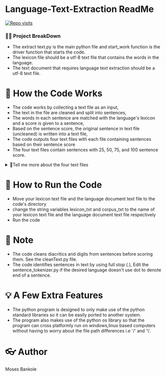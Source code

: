 
# Language-Text-Extraction ReadMe

[![Repo visits](https://github-visit-counter.herokuapp.com/mosesab/Language-Text-Extraction-/visits.svg)](#)

### 👩‍💻 Project BreakDown
* The extract text.py is the main python file and start_work function is the driver function that starts the code.
* The lexicon file should be a utf-8 text file that contains the words in the language.
* The text document that requires language text extraction should be a utf-8 text file.

# 🔦 How the Code Works

* The code works by collecting a text file as an input, 
* The text in the file are cleaned and split into sentences, 
* The words in each sentence are matched with the language's lexicon and a score is given to a sentence,
* Based on the sentence score, the original sentence in text file (uncleaned) is written into a text file,
* The code outputs four text files with each file containing sentences based on their sentence score 
* The four text files contain sentences with 25, 50, 75, and 100 sentence score.


<details> 
	<summary> 🍿Tell me more about the four text files </summary>
	<br>
  <p>
	  After running the code outputs four text files, 
	  The files are named based on their match with the words in the lexicon.  
  </p>
  <ul>
	<li>🔨 The 100 percent text files contain sentences that match with a 100 percent - 74 percent score with the lexicon's language.</li>
	<li>The 75 percent text files contain sentences that match with a 75 percent - 51 percent score </li>
	<li>The 50 percent text files tend to contain mixed results, </li>
	<li>The 25 percent text files usually contain sentences that are #NOT# the same language with the lexicon's language.</li>
  </ul>
</details>


# 🧪 How to Run the Code
* Move your lexicon text file and the language document text file to the code's directory
* change the string variables lexicon_txt and corpus_txt to the name of your lexicon text file and the language document text file respectively
* Run the code


# 📔 Note
 <ul>
	<li>The code cleans diacritics and digits from sentences before scoring them. See the cleanText.py file.</li>
	<li>The code identifies sentences in text by using full stop (.), 
		Edit the sentence_tokenizer.py if the desired language doesn't use dot to denote end of a sentence.</li>
  </ul>



# 💡 A Few Extra Features
 <ul>
	<li>The python program is designed to only make use of the python standard libraries so it can be easily ported to another system.</li>
	<li>The program also makes use of the python os library so that the program can cross platformly run on windows,linux based computers without having 
		to worry about the file path differences i.e '/' and '\'.</li>
  </ul>


# 👓 Author
Moses Bankole

